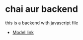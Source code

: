 # chai aur backend
this is a backend with javascript file
-  [Model link](https://www.youtube.com/results?search_query=chai+aur+node+js)
